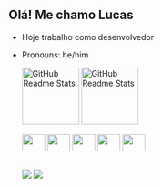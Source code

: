 ## Olá! Me chamo Lucas
- Hoje trabalho como desenvolvedor
- Pronouns: he/him   

  <div>
    <img width="100px" src="https://github-readme-stats.vercel.app/api?username=Peixooto&show_icons=true&theme=dracula&include_all_commits=true&count_private=true" align="center" alt="GitHub Readme Stats" />
     <img width="100px" src="https://github-readme-stats.vercel.app/api/top-langs/?username=Peixooto&layout=compact&langs_count=16&theme=dracula" align="center" alt="GitHub Readme Stats" />
  </div>

  <div stryle="display: inline_block"><br>
  <img height="30" width="40" src="https://cdn.jsdelivr.net/gh/devicons/devicon/icons/angularjs/angularjs-original.svg" />
  <img height="30" width="40" src="https://cdn.jsdelivr.net/gh/devicons/devicon/icons/css3/css3-original.svg" />
  <img height="30" width="40" src="https://cdn.jsdelivr.net/gh/devicons/devicon/icons/html5/html5-original.svg" />
  <img height="30" width="40" src="https://cdn.jsdelivr.net/gh/devicons/devicon/icons/javascript/javascript-original.svg" />
  <img height="30" width="40" src="https://cdn.jsdelivr.net/gh/devicons/devicon/icons/python/python-original.svg" />
  </div>
  
  ##

  <div>
    <a href="https://www.linkedin.com/in/lucaspeixotodev/" target="_blank"><img src="https://img.shields.io/badge/-LinkedIn-%230077B5?style=for-the-badge&logo=linkedin&logoColor=white" target="_blank"></a>
    <a href="mailto:lucas.peixotodev@outlook.com" ><img src="https://img.shields.io/badge/Microsoft_Outlook-0078D4?style=for-the-badge&logo=microsoft-outlook&logoColor=white"></a>
  </div>
  
